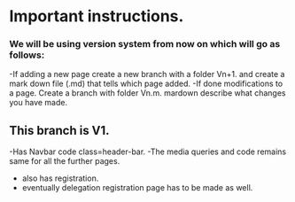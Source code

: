 # Important instructions.

### We will be using version system from now on which will go as follows:
-If adding a new page create a new branch with a folder Vn+1. and create a mark down file (.md) that tells which page added.
-If done modifications to a page. Create a branch with folder Vn.m. mardown describe what changes you have made.

## This branch is V1.
-Has Navbar code class=header-bar.
-The media queries and code remains same for all the further pages. 
- also has registration.
- eventually delegation registration page has to be made as well.



